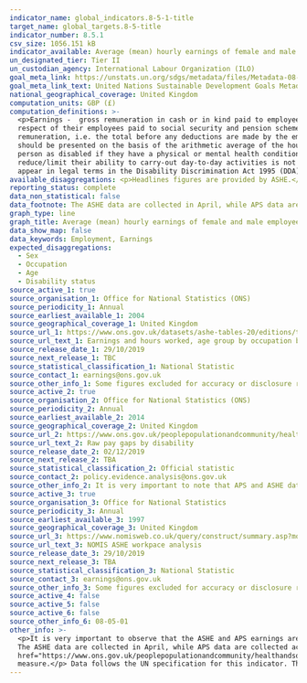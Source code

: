 ```yaml
---
indicator_name: global_indicators.8-5-1-title
target_name: global_targets.8-5-title
indicator_number: 8.5.1
csv_size: 1056.151 kB
indicator_available: Average (mean) hourly earnings of female and male employees, by occupation, working pattern, age, country and persons with disabilities
un_designated_tier: Tier II
un_custodian_agency: International Labour Organization (ILO)
goal_meta_link: https://unstats.un.org/sdgs/metadata/files/Metadata-08-05-01.pdf
goal_meta_link_text: United Nations Sustainable Development Goals Metadata (PDF 317 KB)
national_geographical_coverage: United Kingdom
computation_units: GBP (£)
computation_definitions: >-
  <p>Earnings -  gross remuneration in cash or in kind paid to employees, as a rule at regular intervals, for time worked or work done together with remuneration for time not worked, such as annual vacation, other type of paid leave or holidays. Earnings exclude employers’ contributions in
  respect of their employees paid to social security and pension schemes and also the benefits received by employees under these schemes. Earnings also exclude severance and termination pay. For international comparability purposes, statistics of earnings used relate to employees’ gross
  remuneration, i.e. the total before any deductions are made by the employer in respect of taxes, contributions of employees to social security and pension schemes, life insurance premiums, union dues and other obligations of employees. As stated in the indicator title, data on earnings
  should be presented on the basis of the arithmetic average of the hourly earnings of all employees. </p><p>Disability Status - The <a href="https://gss.civilservice.gov.uk/policy-store/measuring-disability-for-the-equality-act-2010/">(GSS) harmonised "core" definition</a> identifies a
  person as disabled if they have a physical or mental health condition or illness that has lasted or is expected to last 12 months or more. It must reduce  their ability to carry-out day-to-day activities. It is important to note that a person who has a long-term illness that does not
  reduce/limit their ability to carry-out day-to-day activities is not disabled under the definition. The GSS harmonised questions are asked of the respondent in the survey, meaning that disability status is self-reported. The GSS definition is designed to reflect the definitions that
  appear in legal terms in the Disability Discrimination Act 1995 (DDA) for Northern Ireland and the 2010 Equality Act for Great Britain.</p>
available_disaggregations: <p>Headlines figures are provided by ASHE.</p><p>While sex by disability status data are presented for ASHE, sex-only data are only presented for the APS.</p><p>Further disaggregation by ethnicity are available from <a href="https://www.ons.gov.uk/employmentandlabourmarket/peopleinwork/earningsandworkinghours/datasets/ethnicitypaygapreferencetables">Ethnicity facts and figures</a>. Note that the data on the SDG page uses the mean, while the Ethnicity facts and figures use the median.
reporting_status: complete
data_non_statistical: false
data_footnote: The ASHE data are collected in April, while APS data are collected across the whole year.
graph_type: line
graph_title: Average (mean) hourly earnings of female and male employees by occupation, age and persons with disabilities
data_show_map: false
data_keywords: Employment, Earnings
expected_disaggregations:
  - Sex
  - Occupation
  - Age
  - Disability status
source_active_1: true
source_organisation_1: Office for National Statistics (ONS)
source_periodicity_1: Annual
source_earliest_available_1: 2004
source_geographical_coverage_1: United Kingdom
source_url_1: https://www.ons.gov.uk/datasets/ashe-tables-20/editions/time-series/versions/1
source_url_text_1: Earnings and hours worked, age group by occupation by two-digit SOC - ASHE Table 20
source_release_date_1: 29/10/2019
source_next_release_1: TBC
source_statistical_classification_1: National Statistic
source_contact_1: earnings@ons.gov.uk
source_other_info_1: Some figures excluded for accuracy or disclosure reasons - see source data. It is very important to note that APS and ASHE data are not directly comparable.
source_active_2: true
source_organisation_2: Office for National Statistics (ONS)
source_periodicity_2: Annual
source_earliest_available_2: 2014
source_geographical_coverage_2: United Kingdom
source_url_2: https://www.ons.gov.uk/peoplepopulationandcommunity/healthandsocialcare/disability/datasets/rawpaygapsbydisability
source_url_text_2: Raw pay gaps by disability
source_release_date_2: 02/12/2019
source_next_release_2: TBA
source_statistical_classification_2: Official statistic
source_contact_2: policy.evidence.analysis@ons.gov.uk
source_other_info_2: It is very important to note that APS and ASHE data are not directly comparable. APS data covers working population in the age range 16 to 64.
source_active_3: true
source_organisation_3: Office for National Statistics
source_periodicity_3: Annual
source_earliest_available_3: 1997
source_geographical_coverage_3: United Kingdom
source_url_3: https://www.nomisweb.co.uk/query/construct/summary.asp?mode=construct&version=0&dataset=99
source_url_text_3: NOMIS ASHE workpace analysis
source_release_date_3: 29/10/2019
source_next_release_3: TBA
source_statistical_classification_3: National Statistic
source_contact_3: earnings@ons.gov.uk
source_other_info_3: Some figures excluded for accuracy or disclosure reasons - see source data. It is very important to note that APS and ASHE data are not directly comparable.
source_active_4: false
source_active_5: false
source_active_6: false
source_other_info_6: 08-05-01
other_info: >-
  <p>It is very important to observe that the ASHE and APS earnings are not directly comparable, and that APS data is used to disaggregate by disability only because ASHE cannot be disaggregated by disability. The APS data is based on the working population and covers age ranges 16 to 64.
  The ASHE data are collected in April, while APS data are collected across the whole year.</p><p> The Washington Group on Disability Statistics are often used to provide a cross-nationally comparable population-based measures of disability. Please see the article <a
  href="https://www.ons.gov.uk/peoplepopulationandcommunity/healthandsocialcare/disability/articles/measuringdisabilitycomparingapproaches/2019-08-06">Measuring disability - comparing approaches</a> for a comparison between the GSS Harmonised measure (used here) and the Washington Group
  measure.</p> Data follows the UN specification for this indicator. This indicator has been identified in collaboration with topic experts.
---
```

